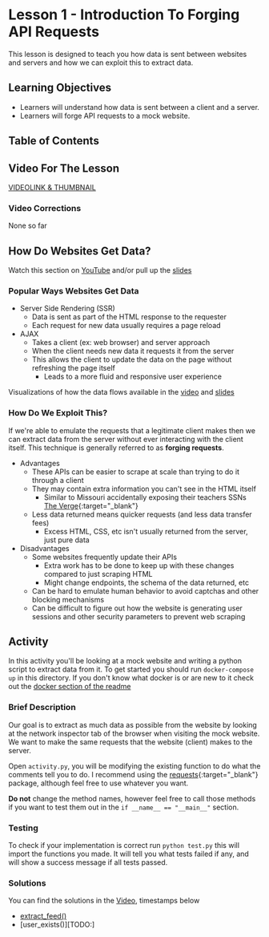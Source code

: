 # Lesson 1 - Introduction To Forging API Requests

This lesson is designed to teach you how data is sent between websites and servers and how we can exploit this to extract data.

## Learning Objectives
* Learners will understand how data is sent between a client and a server.
* Learners will forge API requests to a mock website.


## Table of Contents


## Video For The Lesson
[VIDEOLINK & THUMBNAIL](TODO:)

### Video Corrections
None so far

## How Do Websites Get Data?

Watch this section on [YouTube](TODO:) and/or pull up the [slides](TODO:)

### Popular Ways Websites Get Data
* Server Side Rendering (SSR)
    * Data is sent as part of the HTML response to the requester
    * Each request for new data usually requires a page reload
* AJAX
    * Takes a client (ex: web browser) and server approach
    * When the client needs new data it requests it from the server
    * This allows the client to update the data on the page without refreshing the page itself
        * Leads to a more fluid and responsive user experience

Visualizations of how the data flows available in the [video](TODO:) and [slides](TODO:)

### How Do We Exploit This?

If we're able to emulate the requests that a legitimate client makes then we can extract data from the server without ever interacting with the client itself. This technique is generally referred to as **forging requests**.

* Advantages
    * These APIs can be easier to scrape at scale than trying to do it through a client
    * They may contain extra information you can't see in the HTML itself
        * Similar to Missouri accidentally exposing their teachers SSNs [The Verge](https://www.theverge.com/2021/10/14/22726866/missouri-governor-department-elementary-secondary-education-ssn-vulnerability-disclosure){:target="_blank"}
    * Less data returned means quicker requests (and less data transfer fees)
        * Excess HTML, CSS, etc isn't usually returned from the server, just pure data
* Disadvantages
    * Some websites frequently update their APIs
        * Extra work has to be done to keep up with these changes compared to just scraping HTML
        * Might change endpoints, the schema of the data returned, etc
    * Can be hard to emulate human behavior to avoid captchas and other blocking mechanisms
    * Can be difficult to figure out how the website is generating user sessions and other security parameters to prevent web scraping

## Activity

In this activity you'll be looking at a mock website and writing a python script to extract data from it. To get started you should run `docker-compose up` in this directory. If you don't know what docker is or are new to it check out the [docker section of the readme](../README.md#how-to-start-the-mock-websites)


### Brief Description

Our goal is to extract as much data as possible from the website by looking at the network inspector tab of the browser when visiting the mock website. We want to make the same requests that the website (client) makes to the server.

Open `activity.py`, you will be modifying the existing function to do what the comments tell you to do. I recommend using the [requests](https://requests.readthedocs.io/en/latest/user/quickstart/){:target="_blank"} package, although feel free to use whatever you want.

**Do not** change the method names, however feel free to call those methods if you want to test them out in the `if __name__ == "__main__"` section.

### Testing

To check if your implementation is correct run `python test.py` this will import the functions you made. It will tell you what tests failed if any, and will show a success message if all tests passed.

### Solutions

You can find the solutions in the [Video](TODO:), timestamps below
* [extract_feed()](TODO:)
* [user_exists()][TODO:]
